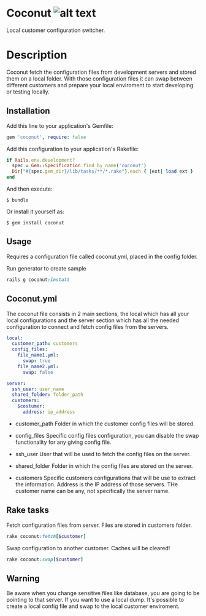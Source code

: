 [coconut_logo]: https://cloud.githubusercontent.com/assets/5973697/14249640/e8b278dc-fa37-11e5-9930-ee4e4e012918.png

# Coconut ![alt text][coconut_logo]
Local customer configuration switcher.

# Description
Coconut fetch the configuration files from development servers and stored them on a local folder. With those configuration files it can swap between different customers and prepare your local enviroment to start developing or testing locally.

## Installation

Add this line to your application's Gemfile:

```ruby
gem 'coconut', require: false
```
Add this configuration to your application's Rakefile:

```ruby
if Rails.env.development?
  spec = Gem::Specification.find_by_name('coconut')
  Dir["#{spec.gem_dir}/lib/tasks/**/*.rake"].each { |ext| load ext }
end
```
And then execute:

    $ bundle

Or install it yourself as:

    $ gem install coconut

## Usage

Requires a configuration file called coconut.yml, placed in the config folder.

Run generator to create sample

```ruby
rails g coconut:install
```
## Coconut.yml

The coconut file consists in 2 main sections, the local which has all your local configurations and the server section which has all the needed configuration to connect and fetch config files from the servers.

```yaml
local:
  customer_path: customers
  config_files:
    file_name1.yml:
      swap: true
    file_name2.yml:
      swap: false

server:
  ssh_user: user_name
  shared_folder: folder_path
  customers:
    $costumer:
      address: ip_address
```

- customer_path
Folder in which the customer config files will be stored.

- config_files
Specific config files configuration, you can disable the swap functionality for any giving config file.

- ssh_user
User that will be used to fetch the config files on the server.

- shared_folder
Folder in which the config files are stored on the server.

- customers
Specific customers configurations that will be use to extract the information. Address is the IP address of those servers.
THe customer name can be any, not specifically the server name.

## Rake tasks

Fetch configuration files from server. Files are stored in customers folder.

```ruby
rake coconut:fetch[$customer]
```

Swap configuration to another customer. Caches will be cleared!

```ruby
rake coconut:swap[$customer]
```

## Warning

Be aware when you change sensitive files like database, you are going to be pointing to that server.
If you want to use a local dump. It's possible to create a local config file and swap to the local customer enviroment.
